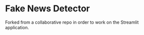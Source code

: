 # Fake News Detector

Forked from a collaborative repo in order to work on the Streamlit application.


